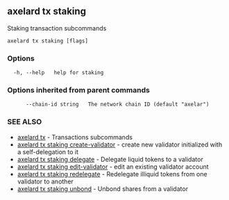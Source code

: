 ## axelard tx staking

Staking transaction subcommands

```
axelard tx staking [flags]
```

### Options

```
  -h, --help   help for staking
```

### Options inherited from parent commands

```
      --chain-id string   The network chain ID (default "axelar")
```

### SEE ALSO

- [axelard tx](axelard_tx.md)	 - Transactions subcommands
- [axelard tx staking create-validator](axelard_tx_staking_create-validator.md)	 - create new validator initialized with a self-delegation to it
- [axelard tx staking delegate](axelard_tx_staking_delegate.md)	 - Delegate liquid tokens to a validator
- [axelard tx staking edit-validator](axelard_tx_staking_edit-validator.md)	 - edit an existing validator account
- [axelard tx staking redelegate](axelard_tx_staking_redelegate.md)	 - Redelegate illiquid tokens from one validator to another
- [axelard tx staking unbond](axelard_tx_staking_unbond.md)	 - Unbond shares from a validator
